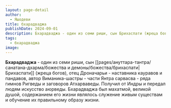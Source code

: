 ```yaml
---
layout: page-detail
author:
  - Яшодеви
title: бхарадваджа
publishDate: 2024-09-01
description: Бхарадваджа - один из семи риши, сын Брихаспати (жреца богов), отец Дроначарьи (наставника кауравов и пандавов), автор Виманика-шастры (части Янтра сарвасва, ряда гимнов Ригведы и заговоров Атхарваведы.
tags:
  - бхарадваджа
image:
---
```

**Бхарадваджа** - один из семи риши, сын [[pages/ануттара-тантра/санатана-дхарма/божества и демоны/божества/брихаспати|Брихаспати]] (жреца богов), отец Дроначарьи - наставника кауравов и пандавов, автор Виманика-шастры - части Янтра сарвасва - ряда гимнов Ригведы и заговоров Атхарваведы. Получил от Индры и передал людям искусство аюрведы. Бхарадваджа был махатмой, великой душой, содержанием его жизни являлось служение живым существам и обучение их правильному образу жизни.

